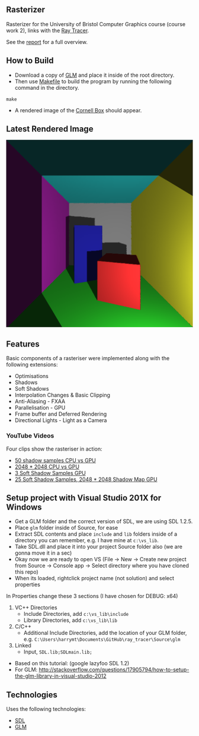 ## Rasterizer

Rasterizer for the University of Bristol Computer Graphics course (course work 2), links with the [Ray Tracer](https://github.com/harrymt/ray_tracer/).

See the [report](report.pdf) for a full overview.


## How to Build

- Download a copy of [GLM](http://glm.g-truc.net) and place it inside of the root directory.
- Then use [Makefile](Makefile) to build the program by running the following command in the directory.

```
make
```

- A rendered image of the [Cornell Box](https://en.wikipedia.org/wiki/Cornell_box) should appear.


## Latest Rendered Image

![Screenshot](screenshot.bmp "Rendered Image")

## Features

Basic components of a rasteriser were implemented along with the following extensions:

- Optimisations
- Shadows
- Soft Shadows
- Interpolation Changes & Basic Clipping
- Anti-Aliasing - FXAA
- Parallelisation - GPU
- Frame buffer and Deferred Rendering
- Directional Lights - Light as a Camera

### YouTube Videos

Four clips show the rasteriser in action:

- [50 shadow samples CPU vs GPU](https://youtu.be/nlUu7aPz-H4)
- [2048 * 2048 CPU vs GPU](https://youtu.be/siGBA8brz9E)
- [3 Soft Shadow Samples GPU](https://youtu.be/HQDrsd6H4bY)
- [25 Soft Shadow Samples, 2048 * 2048 Shadow Map GPU](https://www.youtube.com/watch?v=LAGSdhaoWEs)



## Setup project with Visual Studio 201X for Windows

- Get a GLM folder and the correct version of SDL, we are using SDL 1.2.5.
- Place `glm` folder inside of Source, for ease
- Extract SDL contents and place `include` and `lib` folders inside of a directory you can remember, e.g. I have mine at `c:\vs_lib`.
- Take SDL.dll and place it into your project Source folder also (we are gonna move it in a sec)
- Okay now we are ready to open VS (File -> New -> Create new project from Source -> Console app -> Select directory where you have cloned this repo)
- When its loaded, rightclick project name (not solution) and select properties


In Properties change these 3 sections (I have chosen for DEBUG: x64)

1. VC++ Directories
    - Include Directories, add `c:\vs_lib\include`
    - Library Directories, add `c:\vs_lib\lib`
2. C/C++
    - Additional Include Directories, add the location of your GLM folder, e.g. `C:\Users\harrymt\Documents\GitHub\ray_tracer\Source\glm`
3. Linked
    - Input, `SDL.lib;SDLmain.lib;`


- Based on this tutorial: (google lazyfoo SDL 1.2)
- For GLM: http://stackoverflow.com/questions/17905794/how-to-setup-the-glm-library-in-visual-studio-2012

## Technologies

Uses the following technologies:

- [SDL](http://www.libsdl.org)
- [GLM](http://glm.g-truc.net)
